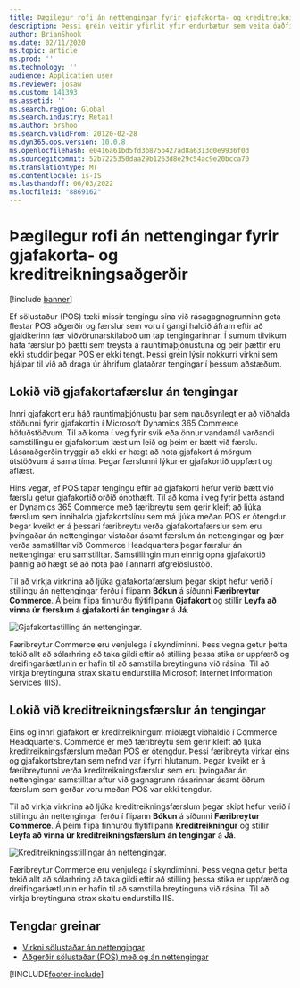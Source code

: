 ```yaml
---
title: Þægilegur rofi án nettengingar fyrir gjafakorta- og kreditreikningsaðgerðir
description: Þessi grein veitir yfirlit yfir endurbætur sem veita óaðfinnanlegur rofi án nettengingar fyrir sérstakar greiðslugerðir.
author: BrianShook
ms.date: 02/11/2020
ms.topic: article
ms.prod: ''
ms.technology: ''
audience: Application user
ms.reviewer: josaw
ms.custom: 141393
ms.assetid: ''
ms.search.region: Global
ms.search.industry: Retail
ms.author: brshoo
ms.search.validFrom: 20120-02-28
ms.dyn365.ops.version: 10.0.8
ms.openlocfilehash: e0416a61bd5fd3b875b427ad8a6313d0e9936f0d
ms.sourcegitcommit: 52b7225350daa29b1263d8e29c54ac9e20bcca70
ms.translationtype: MT
ms.contentlocale: is-IS
ms.lasthandoff: 06/03/2022
ms.locfileid: "8869162"
---
```

# <a name="seamless-offline-switch-for-gift-card-and-credit-memo-operations"></a>Þægilegur rofi án nettengingar fyrir gjafakorta- og kreditreikningsaðgerðir

[!include [banner](../includes/banner.md)]

Ef sölustaður (POS) tæki missir tengingu sína við rásagagnagrunninn geta flestar POS aðgerðir og færslur sem voru í gangi haldið áfram eftir að gjaldkerinn fær viðvörunarskilaboð um tap tengingarinnar. Í sumum tilvikum hafa færslur þó þætti sem treysta á rauntímaþjónustuna og þeir þættir eru ekki studdir þegar POS er ekki tengt. Þessi grein lýsir nokkurri virkni sem hjálpar til við að draga úr áhrifum glataðrar tengingar í þessum aðstæðum.

## <a name="completing-gift-card-transactions-in-offline-mode"></a>Lokið við gjafakortafærslur án tengingar

Innri gjafakort eru háð rauntímaþjónustu þar sem nauðsynlegt er að viðhalda stöðunni fyrir gjafakortin í Microsoft Dynamics 365 Commerce höfuðstöðvum. Til að koma í veg fyrir svik eða önnur vandamál varðandi samstillingu er gjafakortum læst um leið og þeim er bætt við færslu. Lásaraðgerðin tryggir að ekki er hægt að nota gjafakort á mörgum útstöðvum á sama tíma. Þegar færslunni lýkur er gjafakortið uppfært og aflæst.

Hins vegar, ef POS tapar tengingu eftir að gjafakorti hefur verið bætt við færslu getur gjafakortið orðið ónothæft. Til að koma í veg fyrir þetta ástand er Dynamics 365 Commerce með færibreytu sem gerir kleift að ljúka færslum sem innihalda gjafakortslínu sem má ljúka meðan POS er ótengdur. Þegar kveikt er á þessari færibreytu verða gjafakortafærslur sem eru þvingaðar án nettengingar vistaðar ásamt færslum án nettengingar og þær verða samstilltar við Commerce Headquarters þegar færslur án nettengingar eru samstilltar. Samstillingin mun einnig opna gjafakortið þannig að hægt sé að nota það í annarri afgreiðslustöð.

Til að virkja virknina að ljúka gjafakortafærslum þegar skipt hefur verið í stillingu án nettengingar ferðu í flipann **Bókun** á síðunni **Færibreytur Commerce**. Á þeim flipa finnurðu flýtiflipann **Gjafakort** og stillir **Leyfa að vinna úr færslum á gjafakorti án tengingar** á **Já**.

![Gjafakortastilling án nettengingar.](../media/gift.png)

Færibreytur Commerce eru venjulega í skyndiminni. Þess vegna getur þetta tekið allt að sólarhring að taka gildi eftir að stilling þessa stika er uppfærð og dreifingaráætlunin er hafin til að samstilla breytinguna við rásina. Til að virkja breytinguna strax skaltu endurstilla Microsoft Internet Information Services (IIS).

## <a name="completing-credit-memo-transactions-in-offline-mode"></a>Lokið við kreditreikningsfærslur án tengingar

Eins og innri gjafakort er kreditreikningum miðlægt viðhaldið í Commerce Headquarters. Commerce er með færibreytu sem gerir kleift að ljúka kreditreikningsfærslum meðan POS er ótengdur. Þessi færibreyta virkar eins og gjafakortsbreytan sem nefnd var í fyrri hlutanum. Þegar kveikt er á færibreytunni verða kreditreikningsfærslur sem eru þvingaðar án nettengingar samstilltar aftur við gagnagrunn rásarinnar ásamt öðrum færslum sem gerðar voru meðan POS var ekki tengdur.

Til að virkja virknina að ljúka kreditreikningsfærslum þegar skipt hefur verið í stillingu án nettengingar ferðu í flipann **Bókun** á síðunni **Færibreytur Commerce**. Á þeim flipa finnurðu flýtiflipann **Kreditreikningur** og stillir **Leyfa að vinna úr kreditreikningsfærslum án tengingar** á **Já**.

![Kreditreikningsstillingar án nettengingar.](../media/creditmemo.png)

Færibreytur Commerce eru venjulega í skyndiminni. Þess vegna getur þetta tekið allt að sólarhring að taka gildi eftir að stilling þessa stika er uppfærð og dreifingaráætlunin er hafin til að samstilla breytinguna við rásina. Til að virkja breytinguna strax skaltu endurstilla IIS.

## <a name="related-articles"></a>Tengdar greinar

- [Virkni sölustaðar án nettengingar](../pos-offline-functionality.md)
- [Aðgerðir sölustaðar (POS) með og án nettengingar](../pos-operations.md)


[!INCLUDE[footer-include](../../includes/footer-banner.md)]